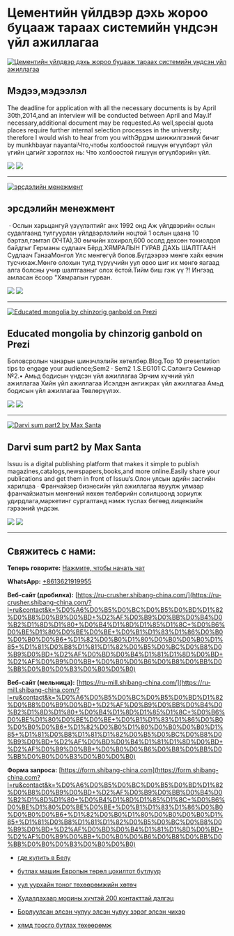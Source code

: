 # Цементийн үйлдвэр дэхь жороо буцааж тараах системийн үндсэн үйл ажиллагаа

<a href="https://swt.shibang-china.com/?l=ru&img&k=%D0%A6%D0%B5%D0%BC%D0%B5%D0%BD%D1%82%D0%B8%D0%B9%D0%BD+%D2%AF%D0%B9%D0%BB%D0%B4%D0%B2%D1%8D%D1%80+%D0%B4%D1%8D%D1%85%D1%8C+%D0%B6%D0%BE%D1%80%D0%BE%D0%BE+%D0%B1%D1%83%D1%86%D0%B0%D0%B0%D0%B6+%D1%82%D0%B0%D1%80%D0%B0%D0%B0%D1%85+%D1%81%D0%B8%D1%81%D1%82%D0%B5%D0%BC%D0%B8%D0%B9%D0%BD+%D2%AF%D0%BD%D0%B4%D1%81%D1%8D%D0%BD+%D2%AF%D0%B9%D0%BB+%D0%B0%D0%B6%D0%B8%D0%BB%D0%BB%D0%B0%D0%B3%D0%B0%D0%B0" target="_blank">![Цементийн үйлдвэр дэхь жороо буцааж тараах системийн үндсэн үйл ажиллагаа](http://static.shibang-china.com/all-800x300/241.jpg)</a>

## Мэдээ,мэдээлэл
The deadline for application with all the necessary documents is by April 30th,2014,and an interview will be conducted between April and May.If necessary,additional document may be requested.As well,special quota places require further internal selection processes in the university; therefore I would wish to hear from you withЭрдэм шинжилгээний бичиг by munkhbayar nayantaiЧто,чтобы холбоостой гишүүн өгүүлбэрт үйл үгийн цагийг хэрэглэх нь: Что холбоостой гишүүн өгүүлбэрийн үйл.


<a href="https://whatsapp.shibangsoft.com/WhatsApp.php" target="_blank" title="WhatsApp">![](http://static.shibang-china.com/icon/whatsapp.png)</a> <a href="https://swt.shibang-china.com/?l=ru&icon&k=%D0%A6%D0%B5%D0%BC%D0%B5%D0%BD%D1%82%D0%B8%D0%B9%D0%BD+%D2%AF%D0%B9%D0%BB%D0%B4%D0%B2%D1%8D%D1%80+%D0%B4%D1%8D%D1%85%D1%8C+%D0%B6%D0%BE%D1%80%D0%BE%D0%BE+%D0%B1%D1%83%D1%86%D0%B0%D0%B0%D0%B6+%D1%82%D0%B0%D1%80%D0%B0%D0%B0%D1%85+%D1%81%D0%B8%D1%81%D1%82%D0%B5%D0%BC%D0%B8%D0%B9%D0%BD+%D2%AF%D0%BD%D0%B4%D1%81%D1%8D%D0%BD+%D2%AF%D0%B9%D0%BB+%D0%B0%D0%B6%D0%B8%D0%BB%D0%BB%D0%B0%D0%B3%D0%B0%D0%B0" target="_blank">![](http://static.shibang-china.com/icon/chat-ru.png)</a>

---

<a href="https://swt.shibang-china.com/?l=ru&img&k=%D0%A6%D0%B5%D0%BC%D0%B5%D0%BD%D1%82%D0%B8%D0%B9%D0%BD+%D2%AF%D0%B9%D0%BB%D0%B4%D0%B2%D1%8D%D1%80+%D0%B4%D1%8D%D1%85%D1%8C+%D0%B6%D0%BE%D1%80%D0%BE%D0%BE+%D0%B1%D1%83%D1%86%D0%B0%D0%B0%D0%B6+%D1%82%D0%B0%D1%80%D0%B0%D0%B0%D1%85+%D1%81%D0%B8%D1%81%D1%82%D0%B5%D0%BC%D0%B8%D0%B9%D0%BD+%D2%AF%D0%BD%D0%B4%D1%81%D1%8D%D0%BD+%D2%AF%D0%B9%D0%BB+%D0%B0%D0%B6%D0%B8%D0%BB%D0%BB%D0%B0%D0%B3%D0%B0%D0%B0" target="_blank">![эрсдэлийн менежмент](http://static.shibang-china.com/all-800x300/1308.jpg)</a>

## эрсдэлийн менежмент
&nbsp;&#0183;&#32;Ослын харьцангуй үзүүлэлтийг анх 1992 онд Аж үйлдвэрийн ослын судалгаанд тулгуурлан үйлдвэрлэлийн ноцтой 1 ослын цаана 10 бэртэл,гэмтэл (ХЧТА),30 өмчийн хохирол,600 осолд дөхсөн тохиолдол байдгыг Германы судлаач Бёрд.ХЯМРАЛЫН ГУРАВ ДАХЬ ШАЛТГААН Судлаач ГанааМонгол Улс мөнгөгүй болов.Бүгдээрээ мөнгө хайх өвчин тусчихаж.Мөнгө олохын тулд түрүүчийн уул овоо шиг их мөнгө яагаад алга болсны учир шалтгааныг олох ёстой.Тийм биш гэж үү ?! Ингээд амласан ёсоор &quot;Хямралын гурван.


<a href="https://whatsapp.shibangsoft.com/WhatsApp.php" target="_blank" title="WhatsApp">![](http://static.shibang-china.com/icon/whatsapp.png)</a> <a href="https://swt.shibang-china.com/?l=ru&icon&k=%D0%A6%D0%B5%D0%BC%D0%B5%D0%BD%D1%82%D0%B8%D0%B9%D0%BD+%D2%AF%D0%B9%D0%BB%D0%B4%D0%B2%D1%8D%D1%80+%D0%B4%D1%8D%D1%85%D1%8C+%D0%B6%D0%BE%D1%80%D0%BE%D0%BE+%D0%B1%D1%83%D1%86%D0%B0%D0%B0%D0%B6+%D1%82%D0%B0%D1%80%D0%B0%D0%B0%D1%85+%D1%81%D0%B8%D1%81%D1%82%D0%B5%D0%BC%D0%B8%D0%B9%D0%BD+%D2%AF%D0%BD%D0%B4%D1%81%D1%8D%D0%BD+%D2%AF%D0%B9%D0%BB+%D0%B0%D0%B6%D0%B8%D0%BB%D0%BB%D0%B0%D0%B3%D0%B0%D0%B0" target="_blank">![](http://static.shibang-china.com/icon/chat-ru.png)</a>

---

<a href="https://swt.shibang-china.com/?l=ru&img&k=%D0%A6%D0%B5%D0%BC%D0%B5%D0%BD%D1%82%D0%B8%D0%B9%D0%BD+%D2%AF%D0%B9%D0%BB%D0%B4%D0%B2%D1%8D%D1%80+%D0%B4%D1%8D%D1%85%D1%8C+%D0%B6%D0%BE%D1%80%D0%BE%D0%BE+%D0%B1%D1%83%D1%86%D0%B0%D0%B0%D0%B6+%D1%82%D0%B0%D1%80%D0%B0%D0%B0%D1%85+%D1%81%D0%B8%D1%81%D1%82%D0%B5%D0%BC%D0%B8%D0%B9%D0%BD+%D2%AF%D0%BD%D0%B4%D1%81%D1%8D%D0%BD+%D2%AF%D0%B9%D0%BB+%D0%B0%D0%B6%D0%B8%D0%BB%D0%BB%D0%B0%D0%B3%D0%B0%D0%B0" target="_blank">![Educated mongolia by chinzorig ganbold on Prezi](http://static.shibang-china.com/all-800x300/260.jpg)</a>

## Educated mongolia by chinzorig ganbold on Prezi
Боловсролын чанарын шинэчлэлийн хөтөлбөр.Blog.Top 10 presentation tips to engage your audience;Sem2&nbsp;&#0183;&#32;Sem2 1.S.EG101 С.Сэлэнгэ Семинар №2.• Амьд бодисын үндсэн үйл ажиллагаа Эрчим хүчний үйл ажиллагаа Хийн үйл ажиллагаа Исэлдэн ангижрах үйл ажиллагаа Амьд бодисын үйл ажиллагаа Төвлөрүүлэх.


<a href="https://whatsapp.shibangsoft.com/WhatsApp.php" target="_blank" title="WhatsApp">![](http://static.shibang-china.com/icon/whatsapp.png)</a> <a href="https://swt.shibang-china.com/?l=ru&icon&k=%D0%A6%D0%B5%D0%BC%D0%B5%D0%BD%D1%82%D0%B8%D0%B9%D0%BD+%D2%AF%D0%B9%D0%BB%D0%B4%D0%B2%D1%8D%D1%80+%D0%B4%D1%8D%D1%85%D1%8C+%D0%B6%D0%BE%D1%80%D0%BE%D0%BE+%D0%B1%D1%83%D1%86%D0%B0%D0%B0%D0%B6+%D1%82%D0%B0%D1%80%D0%B0%D0%B0%D1%85+%D1%81%D0%B8%D1%81%D1%82%D0%B5%D0%BC%D0%B8%D0%B9%D0%BD+%D2%AF%D0%BD%D0%B4%D1%81%D1%8D%D0%BD+%D2%AF%D0%B9%D0%BB+%D0%B0%D0%B6%D0%B8%D0%BB%D0%BB%D0%B0%D0%B3%D0%B0%D0%B0" target="_blank">![](http://static.shibang-china.com/icon/chat-ru.png)</a>

---

<a href="https://swt.shibang-china.com/?l=ru&img&k=%D0%A6%D0%B5%D0%BC%D0%B5%D0%BD%D1%82%D0%B8%D0%B9%D0%BD+%D2%AF%D0%B9%D0%BB%D0%B4%D0%B2%D1%8D%D1%80+%D0%B4%D1%8D%D1%85%D1%8C+%D0%B6%D0%BE%D1%80%D0%BE%D0%BE+%D0%B1%D1%83%D1%86%D0%B0%D0%B0%D0%B6+%D1%82%D0%B0%D1%80%D0%B0%D0%B0%D1%85+%D1%81%D0%B8%D1%81%D1%82%D0%B5%D0%BC%D0%B8%D0%B9%D0%BD+%D2%AF%D0%BD%D0%B4%D1%81%D1%8D%D0%BD+%D2%AF%D0%B9%D0%BB+%D0%B0%D0%B6%D0%B8%D0%BB%D0%BB%D0%B0%D0%B3%D0%B0%D0%B0" target="_blank">![Darvi sum part2 by Max Santa](http://static.shibang-china.com/all-800x300/1437.jpg)</a>

## Darvi sum part2 by Max Santa
Issuu is a digital publishing platform that makes it simple to publish magazines,catalogs,newspapers,books,and more online.Easily share your publications and get them in front of Issuu’s.Олон улсын эдийн засгийн харилцаа&nbsp;&#0183;&#32;Франчайзер бизнесийн үйл ажиллагаа явуулж улмаар франчайзиатын мөнгөний нөхөн төлбөрийн солилцоонд зориулж удирдлага,маркетинг сургалтанд нэмж туслах бөгөөд лицензийн гэрээний үндсэн.


<a href="https://whatsapp.shibangsoft.com/WhatsApp.php" target="_blank" title="WhatsApp">![](http://static.shibang-china.com/icon/whatsapp.png)</a> <a href="https://swt.shibang-china.com/?l=ru&icon&k=%D0%A6%D0%B5%D0%BC%D0%B5%D0%BD%D1%82%D0%B8%D0%B9%D0%BD+%D2%AF%D0%B9%D0%BB%D0%B4%D0%B2%D1%8D%D1%80+%D0%B4%D1%8D%D1%85%D1%8C+%D0%B6%D0%BE%D1%80%D0%BE%D0%BE+%D0%B1%D1%83%D1%86%D0%B0%D0%B0%D0%B6+%D1%82%D0%B0%D1%80%D0%B0%D0%B0%D1%85+%D1%81%D0%B8%D1%81%D1%82%D0%B5%D0%BC%D0%B8%D0%B9%D0%BD+%D2%AF%D0%BD%D0%B4%D1%81%D1%8D%D0%BD+%D2%AF%D0%B9%D0%BB+%D0%B0%D0%B6%D0%B8%D0%BB%D0%BB%D0%B0%D0%B3%D0%B0%D0%B0" target="_blank">![](http://static.shibang-china.com/icon/chat-ru.png)</a>

---
## Свяжитесь с нами:

**Теперь говорите:** [Нажмите, чтобы начать чат](https://swt.shibang-china.com?l=ru&contact&k=%D0%A6%D0%B5%D0%BC%D0%B5%D0%BD%D1%82%D0%B8%D0%B9%D0%BD+%D2%AF%D0%B9%D0%BB%D0%B4%D0%B2%D1%8D%D1%80+%D0%B4%D1%8D%D1%85%D1%8C+%D0%B6%D0%BE%D1%80%D0%BE%D0%BE+%D0%B1%D1%83%D1%86%D0%B0%D0%B0%D0%B6+%D1%82%D0%B0%D1%80%D0%B0%D0%B0%D1%85+%D1%81%D0%B8%D1%81%D1%82%D0%B5%D0%BC%D0%B8%D0%B9%D0%BD+%D2%AF%D0%BD%D0%B4%D1%81%D1%8D%D0%BD+%D2%AF%D0%B9%D0%BB+%D0%B0%D0%B6%D0%B8%D0%BB%D0%BB%D0%B0%D0%B3%D0%B0%D0%B0)

**WhatsApp:**  [+8613621919955](https://whatsapp.shibangsoft.com/WhatsApp.php)

**Веб-сайт (дробилка):** [https://ru-crusher.shibang-china.com/](https://ru-crusher.shibang-china.com/?l=ru&contact&k=%D0%A6%D0%B5%D0%BC%D0%B5%D0%BD%D1%82%D0%B8%D0%B9%D0%BD+%D2%AF%D0%B9%D0%BB%D0%B4%D0%B2%D1%8D%D1%80+%D0%B4%D1%8D%D1%85%D1%8C+%D0%B6%D0%BE%D1%80%D0%BE%D0%BE+%D0%B1%D1%83%D1%86%D0%B0%D0%B0%D0%B6+%D1%82%D0%B0%D1%80%D0%B0%D0%B0%D1%85+%D1%81%D0%B8%D1%81%D1%82%D0%B5%D0%BC%D0%B8%D0%B9%D0%BD+%D2%AF%D0%BD%D0%B4%D1%81%D1%8D%D0%BD+%D2%AF%D0%B9%D0%BB+%D0%B0%D0%B6%D0%B8%D0%BB%D0%BB%D0%B0%D0%B3%D0%B0%D0%B0)

**Веб-сайт (мельница):** [https://ru-mill.shibang-china.com/](https://ru-mill.shibang-china.com/?l=ru&contact&k=%D0%A6%D0%B5%D0%BC%D0%B5%D0%BD%D1%82%D0%B8%D0%B9%D0%BD+%D2%AF%D0%B9%D0%BB%D0%B4%D0%B2%D1%8D%D1%80+%D0%B4%D1%8D%D1%85%D1%8C+%D0%B6%D0%BE%D1%80%D0%BE%D0%BE+%D0%B1%D1%83%D1%86%D0%B0%D0%B0%D0%B6+%D1%82%D0%B0%D1%80%D0%B0%D0%B0%D1%85+%D1%81%D0%B8%D1%81%D1%82%D0%B5%D0%BC%D0%B8%D0%B9%D0%BD+%D2%AF%D0%BD%D0%B4%D1%81%D1%8D%D0%BD+%D2%AF%D0%B9%D0%BB+%D0%B0%D0%B6%D0%B8%D0%BB%D0%BB%D0%B0%D0%B3%D0%B0%D0%B0)

**Форма запроса:** [https://form.shibang-china.com](https://form.shibang-china.com?l=ru&contact&k=%D0%A6%D0%B5%D0%BC%D0%B5%D0%BD%D1%82%D0%B8%D0%B9%D0%BD+%D2%AF%D0%B9%D0%BB%D0%B4%D0%B2%D1%8D%D1%80+%D0%B4%D1%8D%D1%85%D1%8C+%D0%B6%D0%BE%D1%80%D0%BE%D0%BE+%D0%B1%D1%83%D1%86%D0%B0%D0%B0%D0%B6+%D1%82%D0%B0%D1%80%D0%B0%D0%B0%D1%85+%D1%81%D0%B8%D1%81%D1%82%D0%B5%D0%BC%D0%B8%D0%B9%D0%BD+%D2%AF%D0%BD%D0%B4%D1%81%D1%8D%D0%BD+%D2%AF%D0%B9%D0%BB+%D0%B0%D0%B6%D0%B8%D0%BB%D0%BB%D0%B0%D0%B3%D0%B0%D0%B0)

* [где купить в Белу](../126/%D0%B3%D0%B4%D0%B5%20%D0%BA%D1%83%D0%BF%D0%B8%D1%82%D1%8C%20%D0%B2%20%D0%91%D0%B5%D0%BB%D1%83.md)

* [бутлах машин Европын төрөл цохилтот бутлуур](../129/%D0%B1%D1%83%D1%82%D0%BB%D0%B0%D1%85%20%D0%BC%D0%B0%D1%88%D0%B8%D0%BD%20%D0%95%D0%B2%D1%80%D0%BE%D0%BF%D1%8B%D0%BD%20%D1%82%D3%A9%D1%80%D3%A9%D0%BB%20%D1%86%D0%BE%D1%85%D0%B8%D0%BB%D1%82%D0%BE%D1%82%20%D0%B1%D1%83%D1%82%D0%BB%D1%83%D1%83%D1%80.md)

* [уул уурхайн тоног төхөөрөмжийн хөтөч](../129/%D1%83%D1%83%D0%BB%20%D1%83%D1%83%D1%80%D1%85%D0%B0%D0%B9%D0%BD%20%D1%82%D0%BE%D0%BD%D0%BE%D0%B3%20%D1%82%D3%A9%D1%85%D3%A9%D3%A9%D1%80%D3%A9%D0%BC%D0%B6%D0%B8%D0%B9%D0%BD%20%D1%85%D3%A9%D1%82%D3%A9%D1%87.md)

* [Худалдахаар морины хүчтэй 200 контакттай дэлгэц](../130/%D0%A5%D1%83%D0%B4%D0%B0%D0%BB%D0%B4%D0%B0%D1%85%D0%B0%D0%B0%D1%80%20%D0%BC%D0%BE%D1%80%D0%B8%D0%BD%D1%8B%20%D1%85%D2%AF%D1%87%D1%82%D1%8D%D0%B9%20200%20%D0%BA%D0%BE%D0%BD%D1%82%D0%B0%D0%BA%D1%82%D1%82%D0%B0%D0%B9%20%D0%B4%D1%8D%D0%BB%D0%B3%D1%8D%D1%86.md)

* [Борлуулсан элсэн чулуу элсэн чулуу зэрэг элсэн чихэр](../127/%D0%91%D0%BE%D1%80%D0%BB%D1%83%D1%83%D0%BB%D1%81%D0%B0%D0%BD%20%D1%8D%D0%BB%D1%81%D1%8D%D0%BD%20%D1%87%D1%83%D0%BB%D1%83%D1%83%20%D1%8D%D0%BB%D1%81%D1%8D%D0%BD%20%D1%87%D1%83%D0%BB%D1%83%D1%83%20%D0%B7%D1%8D%D1%80%D1%8D%D0%B3%20%D1%8D%D0%BB%D1%81%D1%8D%D0%BD%20%D1%87%D0%B8%D1%85%D1%8D%D1%80.md)

* [хямд тоосго бутлах төхөөрөмж](../129/%D1%85%D1%8F%D0%BC%D0%B4%20%D1%82%D0%BE%D0%BE%D1%81%D0%B3%D0%BE%20%D0%B1%D1%83%D1%82%D0%BB%D0%B0%D1%85%20%D1%82%D3%A9%D1%85%D3%A9%D3%A9%D1%80%D3%A9%D0%BC%D0%B6.md)